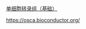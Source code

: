 [单细胞转录组（基础）](http://jm.grazy.cn/index/mulitcourse/detail.html?cid=53)



https://osca.bioconductor.org/
